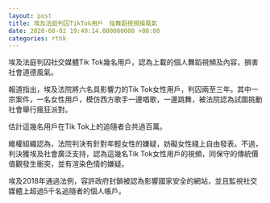 ```yaml
---
layout: post
title: 埃及法庭判囚TikTok用戶　指舞蹈視頻損風氣
date: 2020-08-02 19:49:14.000000000 +08:00
categories: rthk
---
```


埃及法庭判囚社交媒體Tik Tok幾名用戶，認為上載的個人舞蹈視頻及內容，損害社會道德風氣。

報道指出，埃及法院將六名具影響力的Tik Tok女性用戶，判囚兩至三年。其中一宗案件，一名女性用戶，模仿西方歌手一邊唱歌，一邊跳舞，被法院認為試圖挑動社會舉行瘋狂派對。

估計這幾名用戶在Tik Tok上的追隨者合共過百萬。

維權組織認為，法院判決有針對年輕女性的嫌疑，妨礙女性綫上自由發表。不過，判決獲埃及社會廣泛支持，認為這幾名Tik Tok女性用戶的視頻，同保守的傳統價值觀發生衝突，並有渲染色情的嫌疑。

埃及2018年通過法例，容許政府封鎖被認為影響國家安全的網站，並且監視社交媒體上超過5千名追隨者的個人帳戶。
